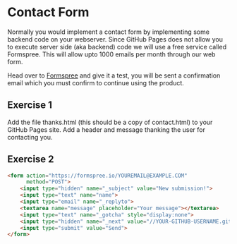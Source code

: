 # Contact Form

Normally you would implement a contact form by implementing some backend code on your webserver. Since GitHub Pages does not allow you to execute server side (aka backend) code we will use a free service called Formspree. This will allow upto 1000 emails per month through our web form.

Head over to [Formspree](https://formspree.io/) and give it a test, you will be sent a confirmation email which you must confirm to continue using the product.


## Exercise 1

Add the file thanks.html (this should be a copy of contact.html) to your GitHub Pages site. Add a header and message thanking the user for contacting you.

## Exercise 2

```html
<form action="https://formspree.io/YOUREMAIL@EXAMPLE.COM"
      method="POST">
    <input type="hidden" name="_subject" value="New submission!">
    <input type="text" name="name">
    <input type="email" name="_replyto">
    <textarea name="message" placeholder="Your message"></textarea>
    <input type="text" name="_gotcha" style="display:none">
    <input type="hidden" name="_next" value="//YOUR-GITHUB-USERNAME.github.io/thanks.html">
    <input type="submit" value="Send">
</form>
```